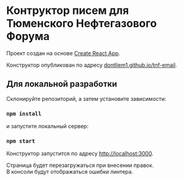 # Контруктор писем для Тюменского Нефтегазового Форума

Проект создан на основе [Create React App](https://github.com/facebook/create-react-app).

Конструктор опубликован по адресу [dontliem1.github.io/tnf-email](https://dontliem1.github.io/tnf-email/).

## Для локальной разработки

Склонируйте репозиторий, а затем установите зависимости:

### `npm install`

и запустите локальный сервер:

### `npm start`

Конструктор запустится по адресу [http://localhost:3000](http://localhost:3000).

Страница будет перезагружаться при внесении правок.\
В консоли будут отображаться ошибки линтера.
